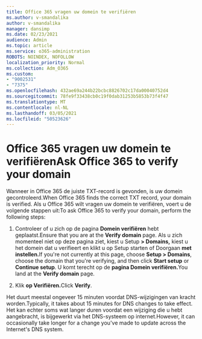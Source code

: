 ```yaml
---
title: Office 365 vragen uw domein te verifiëren
ms.author: v-smandalika
author: v-smandalika
manager: dansimp
ms.date: 02/23/2021
audience: Admin
ms.topic: article
ms.service: o365-administration
ROBOTS: NOINDEX, NOFOLLOW
localization_priority: Normal
ms.collection: Adm_O365
ms.custom:
- "9002531"
- "7375"
ms.openlocfilehash: 432ae69a244b22bcbc8826702c17da00040752d4
ms.sourcegitcommit: 78fe9f33438cb0c19f0dab31253b5853b73f4f47
ms.translationtype: MT
ms.contentlocale: nl-NL
ms.lasthandoff: 03/05/2021
ms.locfileid: "50523626"
---
```

# <a name="ask-office-365-to-verify-your-domain"></a><span data-ttu-id="0b87b-102">Office 365 vragen uw domein te verifiëren</span><span class="sxs-lookup"><span data-stu-id="0b87b-102">Ask Office 365 to verify your domain</span></span>

<span data-ttu-id="0b87b-103">Wanneer in Office 365 de juiste TXT-record is gevonden, is uw domein gecontroleerd.</span><span class="sxs-lookup"><span data-stu-id="0b87b-103">When Office 365 finds the correct TXT record, your domain is verified.</span></span> <span data-ttu-id="0b87b-104">Als u Office 365 wilt vragen uw domein te verifiëren, voert u de volgende stappen uit:</span><span class="sxs-lookup"><span data-stu-id="0b87b-104">To ask Office 365 to verify your domain, perform the following steps:</span></span>

1. <span data-ttu-id="0b87b-105">Controleer of u zich op de pagina **Domein verifiëren** hebt geplaatst.</span><span class="sxs-lookup"><span data-stu-id="0b87b-105">Ensure that you are at the **Verify domain** page.</span></span> <span data-ttu-id="0b87b-106">Als u zich momenteel niet op deze pagina ziet, kiest u Setup **> Domains,** kiest  u het domein dat u verifieert en klikt u op Setup starten of Doorgaan **met instellen.**</span><span class="sxs-lookup"><span data-stu-id="0b87b-106">If you're not currently at this page, choose **Setup > Domains**, choose the domain that you're verifying, and then click **Start setup** or **Continue setup**.</span></span> <span data-ttu-id="0b87b-107">U komt terecht op de **pagina Domein verifiëren.**</span><span class="sxs-lookup"><span data-stu-id="0b87b-107">You land at the **Verify domain** page.</span></span>

2. <span data-ttu-id="0b87b-108">Klik **op Verifiëren.**</span><span class="sxs-lookup"><span data-stu-id="0b87b-108">Click **Verify**.</span></span>

<span data-ttu-id="0b87b-109">Het duurt meestal ongeveer 15 minuten voordat DNS-wijzigingen van kracht worden.</span><span class="sxs-lookup"><span data-stu-id="0b87b-109">Typically, it takes about 15 minutes for DNS changes to take effect.</span></span> <span data-ttu-id="0b87b-110">Het kan echter soms wat langer duren voordat een wijziging die u hebt aangebracht, is bijgewerkt via het DNS-systeem op internet.</span><span class="sxs-lookup"><span data-stu-id="0b87b-110">However, it can occasionally take longer for a change you've made to update across the Internet's DNS system.</span></span>

